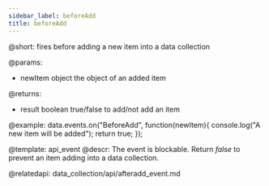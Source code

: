 ```yaml
---
sidebar_label: beforeAdd
title: beforeAdd
---          
```


@short: fires before adding a new item into a data collection
	
@params:
- newItem		object			the object of an added item


@returns:
- result		boolean		true/false to add/not add an item

@example:
data.events.on("BeforeAdd", function(newItem){
	console.log("A new item will be added");
    return true;
});


@template:	api_event
@descr:
The event is blockable. Return *false* to prevent an item adding into a data collection.

@relatedapi:
data_collection/api/afteradd_event.md
	


